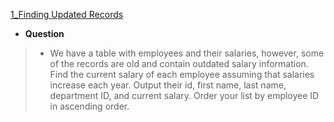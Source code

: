 [1_Finding Updated Records](https://platform.stratascratch.com/coding/10299-finding-updated-records?code_type=1)
* **Question**
> * We have a table with employees and their salaries, however, some of the records are old and contain outdated salary information.
>  Find the current salary of each employee assuming that salaries increase each year. Output their id, first name, last name, department ID,
>   and current salary. Order your list by employee ID in ascending order.
